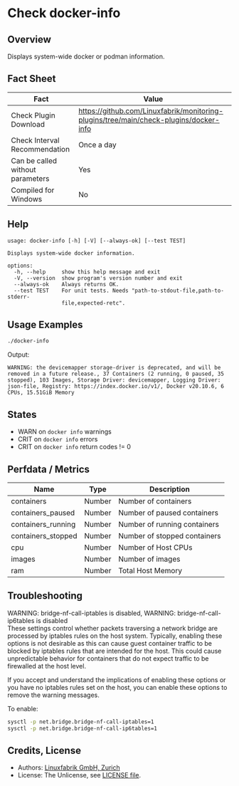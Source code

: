# Check docker-info

## Overview

Displays system-wide docker or podman information.


## Fact Sheet

| Fact | Value |
|----|----|
| Check Plugin Download                 | <https://github.com/Linuxfabrik/monitoring-plugins/tree/main/check-plugins/docker-info> |
| Check Interval Recommendation         | Once a day |
| Can be called without parameters      | Yes |
| Compiled for Windows                  | No |


## Help

```text
usage: docker-info [-h] [-V] [--always-ok] [--test TEST]

Displays system-wide docker information.

options:
  -h, --help     show this help message and exit
  -V, --version  show program's version number and exit
  --always-ok    Always returns OK.
  --test TEST    For unit tests. Needs "path-to-stdout-file,path-to-stderr-
                 file,expected-retc".
```


## Usage Examples

```bash
./docker-info
```

Output:

```text
WARNING: the devicemapper storage-driver is deprecated, and will be removed in a future release., 37 Containers (2 running, 0 paused, 35 stopped), 103 Images, Storage Driver: devicemapper, Logging Driver: json-file, Registry: https://index.docker.io/v1/, Docker v20.10.6, 6 CPUs, 15.51GiB Memory
```


## States

* WARN on `docker info` warnings
* CRIT on `docker info` errors
* CRIT on `docker info` return codes != 0


## Perfdata / Metrics

| Name               | Type   | Description                  |
|--------------------|--------|------------------------------|
| containers         | Number | Number of containers         |
| containers_paused  | Number | Number of paused containers  |
| containers_running | Number | Number of running containers |
| containers_stopped | Number | Number of stopped containers |
| cpu                | Number | Number of Host CPUs          |
| images             | Number | Number of images             |
| ram                | Number | Total Host Memory            |


## Troubleshooting

WARNING: bridge-nf-call-iptables is disabled, WARNING: bridge-nf-call-ip6tables is disabled  
These settings control whether packets traversing a network bridge are processed by iptables rules on the host system. Typically, enabling these options is not desirable as this can cause guest container traffic to be blocked by iptables rules that are intended for the host. This could cause unpredictable behavior for containers that do not expect traffic to be firewalled at the host level.

If you accept and understand the implications of enabling these options or you have no iptables rules set on the host, you can enable these options to remove the warning messages.

To enable:

```bash
sysctl -p net.bridge.bridge-nf-call-iptables=1
sysctl -p net.bridge.bridge-nf-call-ip6tables=1
```


## Credits, License

* Authors: [Linuxfabrik GmbH, Zurich](https://www.linuxfabrik.ch)
* License: The Unlicense, see [LICENSE file](https://unlicense.org/).
